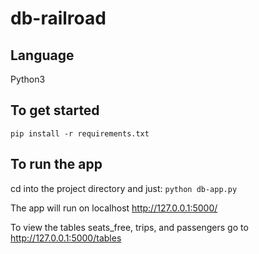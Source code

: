 # db-railroad

## Language 
Python3

## To get started 
`pip install -r requirements.txt`

## To run the app
cd into the project directory and just:  `python db-app.py`

The app will run on localhost http://127.0.0.1:5000/

To view the tables seats_free, trips, and passengers go to http://127.0.0.1:5000/tables

